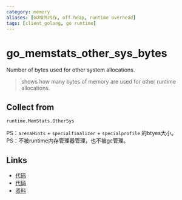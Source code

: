 ```yaml
---
category: memory
aliases: [GO堆外内存, off heap, runtime overhead]
tags: [client_golang, go runtime]
---
```

# go_memstats_other_sys_bytes

Number of bytes used for other system allocations.  

> shows how many bytes of memory are used for other runtime allocations.

## Collect from

`runtime.MemStats.OtherSys`  

PS：`arenaHints` + `specialfinalizer` + `specialprofile` 的btyes大小。  
PS：不被runtime内存管理器管理，也不被gc管理。

## Links

- [代码](https://github.com/prometheus/client_golang/blob/master/prometheus/go_collector.go#L246)
- [代码](https://golang.org/src/runtime/mheap.go#L707)
- [资料](https://povilasv.me/prometheus-go-metrics/#)